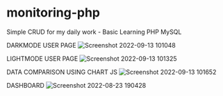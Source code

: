 # monitoring-php
Simple CRUD for my daily work - Basic Learning PHP MySQL

DARKMODE USER PAGE
![Screenshot 2022-09-13 101048](https://user-images.githubusercontent.com/87930640/189799223-53ffe028-9df6-42e1-ae02-34f399d56f18.png)

LIGHTMODE USER PAGE
![Screenshot 2022-09-13 101325](https://user-images.githubusercontent.com/87930640/189799554-6fd44461-e78c-4861-b604-ff05424bae65.png)

DATA COMPARISON USING CHART JS
![Screenshot 2022-09-13 101652](https://user-images.githubusercontent.com/87930640/189799807-258d6319-1afa-46dd-946b-626ca7cdad4e.png)

DASHBOARD
![Screenshot 2022-08-23 190428](https://user-images.githubusercontent.com/87930640/186153553-44282930-216e-48a3-8391-1109be6e8a85.png)

